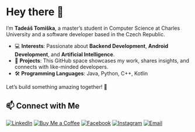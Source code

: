 # Hey there 👋  

I’m **Tadeáš Tomiška**, a master’s student in Computer Science at Charles University and a software developer based in the Czech Republic.  

- 💻 **Interests**: Passionate about **Backend Development**, **Android Development**, and **Artificial Intelligence**.  
- 📂 **Projects**: This GitHub space showcases my work, shares insights, and connects with like-minded developers.
- 🛠️ **Programming Languages**: Java, Python, C++, Kotlin


Let’s build something amazing together! 🚀  


## 📫 Connect with Me  
[![LinkedIn](https://img.shields.io/badge/LinkedIn-0A66C2?style=for-the-badge&logo=linkedin&logoColor=white)](www.linkedin.com/in/tomiskat)
[![Buy Me a Coffee](https://img.shields.io/badge/Buy%20Me%20A%20Coffee-FF813F?style=for-the-badge&logo=buy-me-a-coffee&logoColor=white)](https://www.buymeacoffee.com/tomiskat)
[![Facebook](https://img.shields.io/badge/Facebook-1877F2?style=for-the-badge&logo=facebook&logoColor=white)](https://www.facebook.com/tadeas.tomiska)
[![Instagram](https://img.shields.io/badge/Instagram-E4405F?style=for-the-badge&logo=instagram&logoColor=white)](https://www.instagram.com/tomiskat/)
[![Email](https://img.shields.io/badge/Email-D14836?style=for-the-badge&logo=gmail&logoColor=white)](mailto:tadeastomiska@email.cz)

